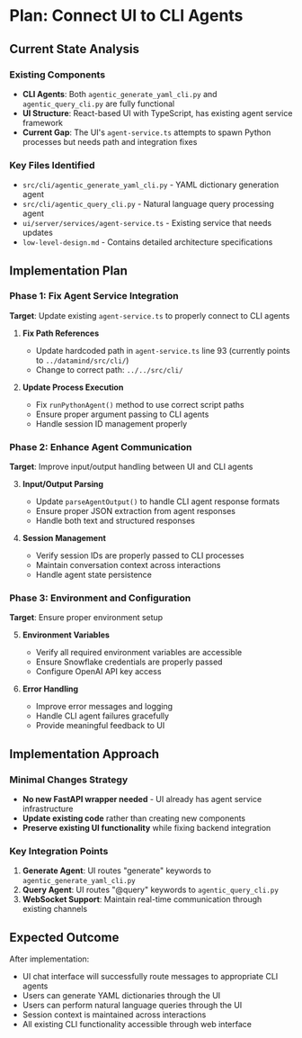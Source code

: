 # Plan: Connect UI to CLI Agents

## Current State Analysis

### Existing Components
- **CLI Agents**: Both `agentic_generate_yaml_cli.py` and `agentic_query_cli.py` are fully functional
- **UI Structure**: React-based UI with TypeScript, has existing agent service framework
- **Current Gap**: The UI's `agent-service.ts` attempts to spawn Python processes but needs path and integration fixes

### Key Files Identified
- `src/cli/agentic_generate_yaml_cli.py` - YAML dictionary generation agent
- `src/cli/agentic_query_cli.py` - Natural language query processing agent  
- `ui/server/services/agent-service.ts` - Existing service that needs updates
- `low-level-design.md` - Contains detailed architecture specifications

## Implementation Plan

### Phase 1: Fix Agent Service Integration
**Target**: Update existing `agent-service.ts` to properly connect to CLI agents

1. **Fix Path References**
   - Update hardcoded path in `agent-service.ts` line 93 (currently points to `../datamind/src/cli/`)
   - Change to correct path: `../../src/cli/`

2. **Update Process Execution**
   - Fix `runPythonAgent()` method to use correct script paths
   - Ensure proper argument passing to CLI agents
   - Handle session ID management properly

### Phase 2: Enhance Agent Communication
**Target**: Improve input/output handling between UI and CLI agents

3. **Input/Output Parsing**
   - Update `parseAgentOutput()` to handle CLI agent response formats
   - Ensure proper JSON extraction from agent responses
   - Handle both text and structured responses

4. **Session Management**
   - Verify session IDs are properly passed to CLI processes
   - Maintain conversation context across interactions
   - Handle agent state persistence

### Phase 3: Environment and Configuration
**Target**: Ensure proper environment setup

5. **Environment Variables**
   - Verify all required environment variables are accessible
   - Ensure Snowflake credentials are properly passed
   - Configure OpenAI API key access

6. **Error Handling**
   - Improve error messages and logging
   - Handle CLI agent failures gracefully
   - Provide meaningful feedback to UI

## Implementation Approach

### Minimal Changes Strategy
- **No new FastAPI wrapper needed** - UI already has agent service infrastructure
- **Update existing code** rather than creating new components
- **Preserve existing UI functionality** while fixing backend integration

### Key Integration Points
1. **Generate Agent**: UI routes "generate" keywords to `agentic_generate_yaml_cli.py`
2. **Query Agent**: UI routes "@query" keywords to `agentic_query_cli.py`  
3. **WebSocket Support**: Maintain real-time communication through existing channels

## Expected Outcome
After implementation:
- UI chat interface will successfully route messages to appropriate CLI agents
- Users can generate YAML dictionaries through the UI
- Users can perform natural language queries through the UI
- Session context is maintained across interactions
- All existing CLI functionality accessible through web interface